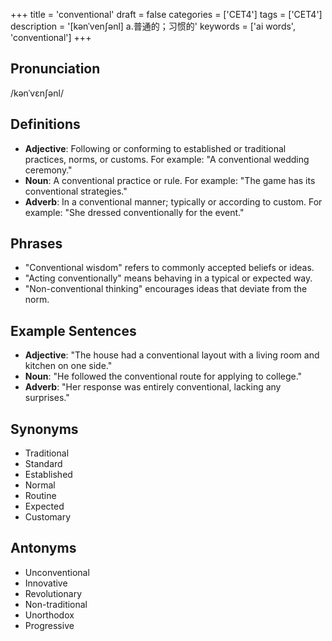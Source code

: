 +++
title = 'conventional'
draft = false
categories = ['CET4']
tags = ['CET4']
description = '[kənˈven∫ənl] a.普通的；习惯的'
keywords = ['ai words', 'conventional']
+++

## Pronunciation
/kənˈvɛnʃənl/

## Definitions
- **Adjective**: Following or conforming to established or traditional practices, norms, or customs. For example: "A conventional wedding ceremony."
- **Noun**: A conventional practice or rule. For example: "The game has its conventional strategies."
- **Adverb**: In a conventional manner; typically or according to custom. For example: "She dressed conventionally for the event."

## Phrases
- "Conventional wisdom" refers to commonly accepted beliefs or ideas.
- "Acting conventionally" means behaving in a typical or expected way.
- "Non-conventional thinking" encourages ideas that deviate from the norm.

## Example Sentences
- **Adjective**: "The house had a conventional layout with a living room and kitchen on one side."
- **Noun**: "He followed the conventional route for applying to college."
- **Adverb**: "Her response was entirely conventional, lacking any surprises."

## Synonyms
- Traditional
- Standard
- Established
- Normal
- Routine
- Expected
- Customary

## Antonyms
- Unconventional
- Innovative
- Revolutionary
- Non-traditional
- Unorthodox
- Progressive
